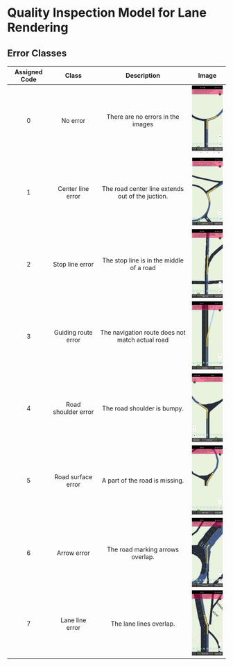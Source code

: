 # Quality Inspection Model for Lane Rendering

## Error Classes

| Assigned Code |        Class        |                   Description                    |                   Image                    |
| :-----------: | :-----------------: | :----------------------------------------------: | :----------------------------------------: |
|       0       |      No error       |        There are no errors in the images         | <img src="/error_types/0.png" width="100"> |
|       1       |  Center line error  | The road center line extends out of the juction. | <img src="/error_types/1.png" width="100"> |
|       2       |   Stop line error   |     The stop line is in the middle of a road     | <img src="/error_types/2.png" width="100"> |
|       3       | Guiding route error | The navigation route does not match actual road  | <img src="/error_types/3.png" width="100"> |
|       4       | Road shoulder error |           The road shoulder is bumpy.            | <img src="/error_types/4.png" width="100"> |
|       5       | Road surface error  |          A part of the road is missing.          | <img src="/error_types/5.png" width="100"> |
|       6       |     Arrow error     |         The road marking arrows overlap.         | <img src="/error_types/6.png" width="100"> |
|       7       |   Lane line error   |             The lane lines overlap.              | <img src="/error_types/7.png" width="100"> |
